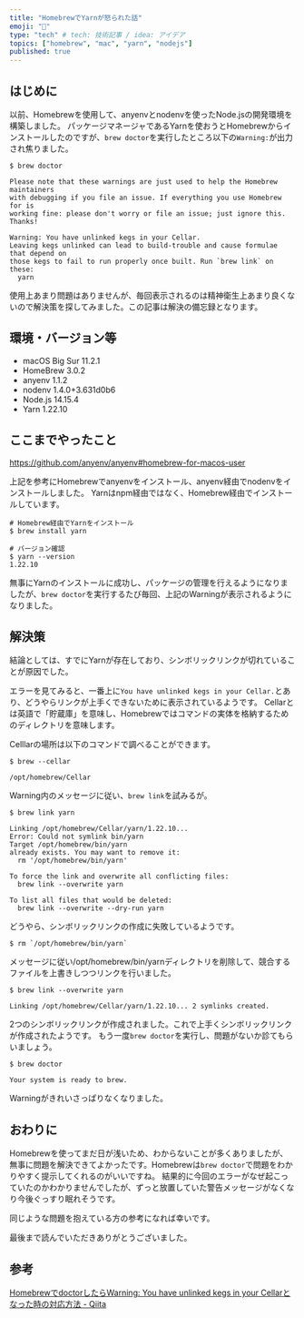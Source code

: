 ```yaml
---
title: "HomebrewでYarnが怒られた話"
emoji: "🤔"
type: "tech" # tech: 技術記事 / idea: アイデア
topics: ["homebrew", "mac", "yarn", "nodejs"]
published: true
---
```


## はじめに

以前、Homebrewを使用して、anyenvとnodenvを使ったNode.jsの開発環境を構築しました。
パッケージマネージャであるYarnを使おうとHomebrewからインストールしたのですが、`brew doctor`を実行したところ以下の`Warning:`が出力され焦りました。

```shell
$ brew doctor

Please note that these warnings are just used to help the Homebrew maintainers
with debugging if you file an issue. If everything you use Homebrew for is
working fine: please don't worry or file an issue; just ignore this. Thanks!

Warning: You have unlinked kegs in your Cellar.
Leaving kegs unlinked can lead to build-trouble and cause formulae that depend on
those kegs to fail to run properly once built. Run `brew link` on these:
  yarn
```

使用上あまり問題はありませんが、毎回表示されるのは精神衛生上あまり良くないので解決策を探してみました。この記事は解決の備忘録となります。

## 環境・バージョン等

- macOS Big Sur 11.2.1
- HomeBrew 3.0.2
- anyenv 1.1.2
- nodenv 1.4.0+3.631d0b6
- Node.js 14.15.4
- Yarn 1.22.10

## ここまでやったこと

https://github.com/anyenv/anyenv#homebrew-for-macos-user

上記を参考にHomebrewでanyenvをインストール、anyenv経由でnodenvをインストールしました。
Yarnはnpm経由ではなく、Homebrew経由でインストールしています。

```shell
# Homebrew経由でYarnをインストール
$ brew install yarn

# バージョン確認
$ yarn --version
1.22.10
```

無事にYarnのインストールに成功し、パッケージの管理を行えるようになりましたが、`brew doctor`を実行するたび毎回、上記のWarningが表示されるようになりました。

## 解決策

結論としては、すでにYarnが存在しており、シンボリックリンクが切れていることが原因でした。

エラーを見てみると、一番上に`You have unlinked kegs in your Cellar.`とあり、どうやらリンクが上手くできないために表示されているようです。
Cellarとは英語で「貯蔵庫」を意味し、Homebrewではコマンドの実体を格納するためのディレクトリを意味します。

Celllarの場所は以下のコマンドで調べることができます。

```shell
$ brew --cellar

/opt/homebrew/Cellar
```

Warning内のメッセージに従い、`brew link`を試みるが。

```shell
$ brew link yarn

Linking /opt/homebrew/Cellar/yarn/1.22.10...
Error: Could not symlink bin/yarn
Target /opt/homebrew/bin/yarn
already exists. You may want to remove it:
  rm '/opt/homebrew/bin/yarn'

To force the link and overwrite all conflicting files:
  brew link --overwrite yarn

To list all files that would be deleted:
  brew link --overwrite --dry-run yarn
```

どうやら、シンボリックリンクの作成に失敗しているようです。

```shell
$ rm `/opt/homebrew/bin/yarn`
```

メッセージに従い/opt/homebrew/bin/yarnディレクトリを削除して、競合するファイルを上書きしつつリンクを行いました。

```shell
$ brew link --overwrite yarn

Linking /opt/homebrew/Cellar/yarn/1.22.10... 2 symlinks created.
```

2つのシンボリックリンクが作成されました。これで上手くシンボリックリンクが作成されたようです。
もう一度`brew doctor`を実行し、問題がないか診てもらいましょう。

```shell
$ brew doctor

Your system is ready to brew.
```

Warningがきれいさっぱりなくなりました。

## おわりに

Homebrewを使ってまだ日が浅いため、わからないことが多くありましたが、無事に問題を解決できてよかったです。Homebrewは`brew doctor`で問題をわかりやすく提示してくれるのがいいですね。
結果的に今回のエラーがなぜ起こっていたのかわかりませんでしたが、ずっと放置していた警告メッセージがなくなり今後ぐっすり眠れそうです。

同じような問題を抱えている方の参考になれば幸いです。

最後まで読んでいただきありがとうございました。

## 参考

[HomebrewでdoctorしたらWarning: You have unlinked kegs in your Cellarとなった時の対応方法 - Qiita](https://qiita.com/ponsuke0531/items/80f716c803ac23c7849d)
